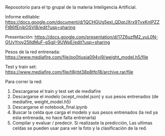 Reposotorio para el tp grupal de la materia Inteligencia Artificial.

Informe editable: https://docs.google.com/document/d/1QCHGUg5exI_QDqrJXrx9TvxKnlPZZFtB6fEnjbOSVI8/edit?usp=sharing

Presentación: https://docs.google.com/presentation/d/17Z6uzfM2_yuL0N-GfJyYroy25IldMuF-gSgjI-9UWpE/edit?usp=sharing

Pesos de la red entrenada: https://www.mediafire.com/file/po0tjusja094vj9/weight_model.h5/file

Test y train set: https://www.mediafire.com/file/t8jrbt38p8tfp18/archive.rar/file

Para correr la red:
1. Descargarse el train y test set de mediafire
2. Descargarse el modelo (xcept_model.json) y sus pesos entrenados (de mediafire, weight_model.h5)
3. Descargarse el notebook_final.ipynb
4. Buscar la celda que carga el modelo y sus pesos entrenados (la red ya esta entrenada, no hace falta entrenarla)
5. Compilar y evaluar / predecir. Si realizaste la predicción, Las ultimas celdas se pueden usar para ver la foto y la clasificación de la red.
